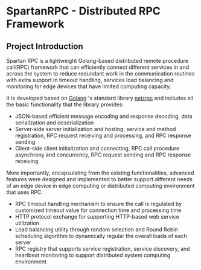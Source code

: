 # SpartanRPC - Distributed RPC Framework

## Project Introduction

Spartan RPC is a lightweight Golang-based distributed remote procedure call(RPC) framework that can efficiently connect different services in and across the system to reduce redundant work in the communication routines with extra support in timeout handling, services load balancing and monitoring for edge devices that have limited computing capacity. 

It is developed based on [Golang](https://github.com/golang/go) 's standard library [net/rpc](https://github.com/golang/go/tree/master/src/net/rpc) and includes all the basic functionality that the library provides:
* JSON-based efficient message encoding and response decoding, data serialization and deserialization
* Server-side server initialization and hosting, service and method registration, RPC request receiving and processing, and RPC response sending
* Client-side client initialization and connecting, RPC call procedure asynchrony and concurrency, RPC request sending and RPC response receiving

More importantly, encapsulating from the existing functionalities, advanced features were designed and implemented to better support different needs of an edge device in edge computing or distributed computing environment that uses RPC:
* RPC timeout handling mechanism to ensure the call is regulated by customized timeout value for connection time and processing time  
* HTTP protocol exchange for supporting HTTP-based web service utilization
* Load balancing utility through random selection and Round Robin scheduling algorithm to dynamically regular the overall loads of each server
* RPC registry that supports service registration, service discovery, and heartbeat monitoring to support distributed system computing environment

